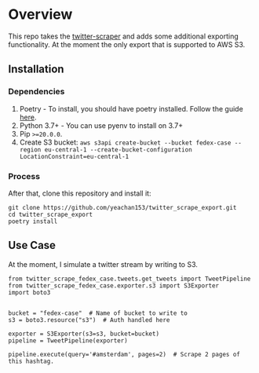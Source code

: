 # Overview

This repo takes the [twitter-scraper](https://github.com/bisguzar/twitter-scraper) and adds some additional exporting functionality. At the moment the only export that is supported to AWS S3.

## Installation

### Dependencies
1. Poetry - To install, you should have poetry installed. Follow the guide [here](https://python-poetry.org/docs/#installation).
2. Python 3.7+ - You can use pyenv to install on 3.7+
3. Pip `>=20.0.0`.
4. Create S3 bucket: ```aws s3api create-bucket --bucket fedex-case --region eu-central-1 --create-bucket-configuration LocationConstraint=eu-central-1```

### Process
After that, clone this repository and install it:
```
git clone https://github.com/yeachan153/twitter_scrape_export.git
cd twitter_scrape_export
poetry install
```

## Use Case
At the moment, I simulate a twitter stream by writing to S3.

```
from twitter_scrape_fedex_case.tweets.get_tweets import TweetPipeline
from twitter_scrape_fedex_case.exporter.s3 import S3Exporter
import boto3


bucket = "fedex-case"  # Name of bucket to write to
s3 = boto3.resource("s3")  # Auth handled here

exporter = S3Exporter(s3=s3, bucket=bucket)
pipeline = TweetPipeline(exporter)

pipeline.execute(query='#amsterdam', pages=2)  # Scrape 2 pages of this hashtag.
```
